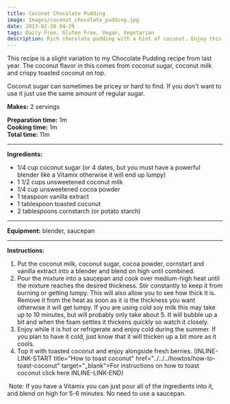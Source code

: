 ```yaml
---
title: Coconut Chocolate Pudding
image: Images/coconut_chocolate_pudding.jpg
date: 2013-02-28 04-29
tags: Dairy Free, Gluten Free, Vegan, Vegetarian
description: Rich chocolate pudding with a hint of coconut. Enjoy this creamy treat hot or cold accompanied by fresh berries.
---
```

This recipe is a slight variation to my Chocolate Pudding recipe from last year. The coconut flavor in this comes from coconut sugar, coconut milk and crispy toasted coconut on top. 

Coconut sugar can sometimes be pricey or hard to find. If you don't want to use it just use the same amount of regular sugar. 

**Makes:** 2 servings

**Preparation time:** 1m  
**Cooking time:** 1m  
**Total time:** 11m

---

**Ingredients:**

- 1/4 cup coconut sugar (or 4 dates, but you must have a powerful blender like a Vitamix otherwise it will end up lumpy)
- 1 1/2 cups unsweetened coconut milk
- 1/4  cup unsweetened cocoa powder
- 1 teaspoon vanilla extract
- 1 tablespoon toasted coconut
- 2 tablespoons cornstarch (or potato starch)


---

**Equipment:** blender, saucepan 

---

**Instructions:**

1. Put the coconut milk, coconut sugar, cocoa powder, cornstart and vanilla extract into a blender and blend on high until combined. 
1. Pour the mixture into a saucepan and cook over medium-high heat until the mixture reaches the desired thickness. Stir constantly to keep it from burning or getting lumpy. This will also allow you to see how thick it is. Remove it from the heat as soon as it is the thickness you want otherwise it will get lumpy. If you are using cold soy milk this may take up to 10 minutes, but will probably only take about 5. It will bubble up a bit and when the foam settles it thickens quickly so watch it closely.
1. Enjoy while it is hot or refrigerate and enjoy cold during the summer. If you plan to have it cold, just know that it will thicken up a bit more as it cools.
1. Top it with toasted coconut and enjoy alongside fresh berries. (INLINE-LINK-START title="How to toast coconut" href="../../../howtos/how-to-toast-coconut" target="_blank">For instructions on how to toast coconut click here INLINE-LINK-END)


 Note: If you have a Vitamix you can just pour all of the ingredients into it, and blend on high for 5-6 minutes. No need to use a saucepan. 
